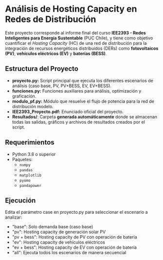 # Análisis de Hosting Capacity en Redes de Distribución

Este proyecto corresponde al informe final del curso **IEE2393 - Redes Inteligentes para Energía Sustentable** (PUC Chile), y tiene como objetivo cuantificar el *Hosting Capacity* (HC) de una red de distribución para la integración de recursos energéticos distribuidos (DERs) como **fotovoltaicos (PV)**, **vehículos eléctricos (EV)** y **baterías (BESS)**.

## Estructura del Proyecto

- **proyecto.py:** Script principal que ejecuta los diferentes escenarios de análisis (caso base, PV, PV+BESS, EV, EV+BESS).
- **funciones.py:** Funciones auxiliares para análisis, optimización y graficación.
- **modulo_pf.py:** Módulo que resuelve el flujo de potencia para la red de distribución modelo.
- **IEE2393_Proyecto.pdf:** Enunciado oficial del proyecto.
- **Resultados/**: Carpeta **generada automáticamente** donde se almacenan todas las salidas, gráficos y archivos de resultados creados por el script.

## Requerimientos

- Python 3.8 o superior
- Paquetes:
  - `numpy`
  - `pandas`
  - `matplotlib`
  - `pyomo`
  - `pandapower`

## Ejecución

Edita el parámetro case en proyecto.py para seleccionar el escenario a analizar:
- "base": Solo demanda base (caso base)
- "pv": Hosting capacity de generación solar PV
- "pv + bess": Hosting capacity de PV con operación de batería
- "ev": Hosting capacity de vehículos eléctricos
- "ev + bess": Hosting capacity de EV con operación de batería
- "all": Ejecuta todos los escenarios de manera secuencial
